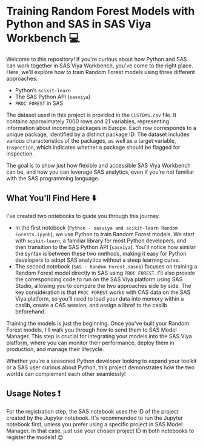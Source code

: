 # Training Random Forest Models with Python and SAS in SAS Viya Workbench :computer:

Welcome to this repository! If you're curious about how Python and SAS can work together in SAS Viya Workbench, you've come to the right place. Here, we'll explore how to train Random Forest models using three different approaches:

- Python’s `scikit-learn`
- The SAS Python API (`sasviya`)
- `PROC FOREST` in SAS

The dataset used in this project is provided in the `CUSTOMS.csv` file. It contains approximately 7000 rows and 21 variables, representing information about incoming packages in Europe. Each row corresponds to a unique package, identified by a distinct package ID. The dataset includes various characteristics of the packages, as well as a target variable, `Inspection`, which indicates whether a package should be flagged for inspection.

The goal is to show just how flexible and accessible SAS Viya Workbench can be, and how you can leverage SAS analytics, even if you’re not familiar with the SAS programming language.

## What You'll Find Here :arrow_down:

I've created two notebooks to guide you through this journey.

- In the first notebook (`Python - sasviya and scikit-learn Random Forests.ipynb`), we use Python to train Random Forest models. We start with `scikit-learn`, a familiar library for most Python developers, and then transition to the SAS Python API (`sasviya`). You'll notice how similar the syntax is between these two methods, making it easy for Python developers to adopt SAS analytics without a steep learning curve.
- The second notebook (`SAS - Random Forest.sasnb`) focuses on training a Random Forest model directly in SAS using `PROC FOREST`. I'll also provide the corresponding code to run on the SAS Viya platform using SAS Studio, allowing you to compare the two approaches side by side. The key consideration is that `PROC FOREST` works with CAS data on the SAS Viya platform, so you’ll need to load your data into memory within a caslib, create a CAS session, and assign a libref to the caslib beforehand.

Training the models is just the beginning. Once you've built your Random Forest models, I'll walk you through how to send them to SAS Model Manager. This step is crucial for integrating your models into the SAS Viya platform, where you can monitor their performance, deploy them in production, and manage their lifecycle.

Whether you're a seasoned Python developer looking to expand your toolkit or a SAS user curious about Python, this project demonstrates how the two worlds can complement each other seamlessly!

## Usage Notes :heavy_exclamation_mark:

For the registration step, the SAS notebook uses the ID of the project created by the Jupyter notebook. It's recommended to run the Jupyter notebook first, unless you prefer using a specific project in SAS Model Manager. In that case, just use your chosen project ID in both notebooks to register the models! :blush:

